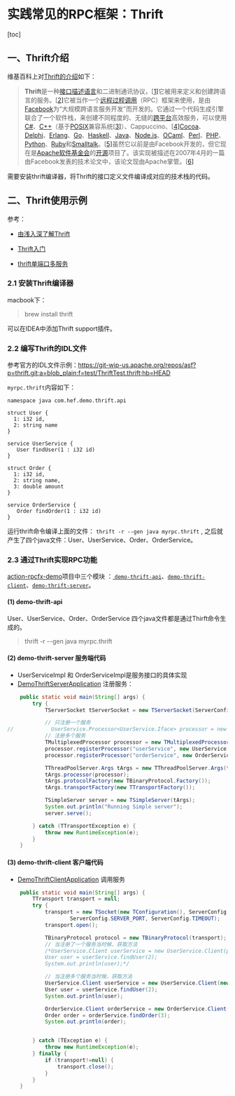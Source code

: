 # 实践常见的RPC框架：Thrift

[toc]

## 一、Thrift介绍

维基百科上对[Thrift的介绍](https://zh.wikipedia.org/wiki/Thrift)如下：

> **Thrift**是一种[接口描述语言](https://zh.wikipedia.org/wiki/接口描述语言)和二进制通讯协议，[[1\]](https://zh.wikipedia.org/wiki/Thrift#cite_note-1)它被用来定义和创建跨语言的服务。[[2\]](https://zh.wikipedia.org/wiki/Thrift#cite_note-2)它被当作一个[远程过程调用](https://zh.wikipedia.org/wiki/远程过程调用)（RPC）框架来使用，是由[Facebook](https://zh.wikipedia.org/wiki/Facebook)为“大规模跨语言服务开发”而开发的。它通过一个代码生成引擎联合了一个软件栈，来创建不同程度的、无缝的[跨平台](https://zh.wikipedia.org/wiki/跨平台)高效服务，可以使用[C#](https://zh.wikipedia.org/wiki/C♯)、[C++](https://zh.wikipedia.org/wiki/C%2B%2B)（基于[POSIX](https://zh.wikipedia.org/wiki/POSIX)兼容系统[[3\]](https://zh.wikipedia.org/wiki/Thrift#cite_note-3)）、Cappuccino、[[4\]](https://zh.wikipedia.org/wiki/Thrift#cite_note-4)[Cocoa](https://zh.wikipedia.org/wiki/Cocoa)、[Delphi](https://zh.wikipedia.org/wiki/Delphi)、[Erlang](https://zh.wikipedia.org/wiki/Erlang)、[Go](https://zh.wikipedia.org/wiki/Go)、[Haskell](https://zh.wikipedia.org/wiki/Haskell)、[Java](https://zh.wikipedia.org/wiki/Java)、[Node.js](https://zh.wikipedia.org/wiki/Node.js)、[OCaml](https://zh.wikipedia.org/wiki/OCaml)、[Perl](https://zh.wikipedia.org/wiki/Perl)、[PHP](https://zh.wikipedia.org/wiki/PHP)、[Python](https://zh.wikipedia.org/wiki/Python)、[Ruby](https://zh.wikipedia.org/wiki/Ruby)和[Smalltalk](https://zh.wikipedia.org/wiki/Smalltalk)。[[5\]](https://zh.wikipedia.org/wiki/Thrift#cite_note-5)虽然它以前是由Facebook开发的，但它现在是[Apache软件基金会](https://zh.wikipedia.org/wiki/Apache软件基金会)的[开源](https://zh.wikipedia.org/wiki/开源)项目了。该实现被描述在2007年4月的一篇由Facebook发表的技术论文中，该论文现由Apache掌管。[[6\]](https://zh.wikipedia.org/wiki/Thrift#cite_note-6)

需要安装thrift编译器，将Thrift的接口定义文件编译成对应的技术栈的代码。

## 二、Thrift使用示例

参考：

- [由浅入深了解Thrift](https://blog.csdn.net/houjixin/article/details/42778335)
- [Thrift入门](https://juejin.cn/post/6844903622380093447)

- [thrift单端口多服务](https://www.cnblogs.com/luckygxf/p/9393618.html)

### 2.1 安装Thrift编译器

macbook下：

> brew install thrift

可以在IDEA中添加Thrift support插件。

### 2.2 编写Thrift的IDL文件

参考官方的IDL文件示例：https://git-wip-us.apache.org/repos/asf?p=thrift.git;a=blob_plain;f=test/ThriftTest.thrift;hb=HEAD

`myrpc.thrift`内容如下：

```
namespace java com.hef.demo.thrift.api

struct User {
  1: i32 id,
  2: string name
}

service UserService {
   User findUser(1 : i32 id)
}

struct Order {
  1: i32 id,
  2: string name,
  3: double amount
}

service OrderService {
   Order findOrder(1 : i32 id)
}
```

运行thrift命令编译上面的文件： `thrift -r --gen java myrpc.thrift` , 之后就产生了四个java文件：User、UserService、Order、OrderService。

### 2.3 通过Thrift实现RPC功能

[action-rpcfx-demo](https://github.com/hefrankeleyn/JAVARebuild/tree/main/projects/action-rpcfx-demo)项目中三个模块 ：[ `demo-thrift-api`](https://github.com/hefrankeleyn/JAVARebuild/tree/main/projects/action-rpcfx-demo/demo-thrift-api)、[`demo-thrift-client`](https://github.com/hefrankeleyn/JAVARebuild/tree/main/projects/action-rpcfx-demo/demo-thrift-client)、[`demo-thrift-server`](https://github.com/hefrankeleyn/JAVARebuild/tree/main/projects/action-rpcfx-demo/demo-thrift-server)。

#### (1) demo-thrift-api

User、UserService、Order、OrderService 四个java文件都是通过Thirft命令生成的。

> thrift -r --gen java myrpc.thrift

#### (2) demo-thrift-server 服务端代码

- UserServiceImpl 和 OrderServiceImpl是服务接口的具体实现
- [DemoThriftServerApplication](https://github.com/hefrankeleyn/JAVARebuild/blob/main/projects/action-rpcfx-demo/demo-thrift-server/src/main/java/com/hef/demo/thrift/server/DemoThriftServerApplication.java)  注册服务：

```java
    public static void main(String[] args) {
        try {
            TServerSocket tServerSocket = new TServerSocket(ServerConfig.SERVER_PORT);

            // 只注册一个服务
//            UserService.Processor<UserService.Iface> processor = new UserService.Processor<>(new UserServiceImpl());
            // 注册多个服务
            TMultiplexedProcessor processor = new TMultiplexedProcessor();
            processor.registerProcessor("userService", new UserService.Processor<>(new UserServiceImpl()));
            processor.registerProcessor("orderService", new OrderService.Processor<>(new OrderServiceImpl()));

            TThreadPoolServer.Args tArgs = new TThreadPoolServer.Args(tServerSocket);
            tArgs.processor(processor);
            tArgs.protocolFactory(new TBinaryProtocol.Factory());
            tArgs.transportFactory(new TTransportFactory());

            TSimpleServer server = new TSimpleServer(tArgs);
            System.out.println("Running Simple server");
            server.serve();

        } catch (TTransportException e) {
            throw new RuntimeException(e);
        }
    }
```

#### (3) demo-thrift-client  客户端代码

- [DemoThriftClientApplication](https://github.com/hefrankeleyn/JAVARebuild/blob/main/projects/action-rpcfx-demo/demo-thrift-client/src/main/java/com/hef/demo/thrift/client/DemoThriftClientApplication.java) 调用服务

```java
    public static void main(String[] args) {
        TTransport transport = null;
        try {
            transport = new TSocket(new TConfiguration(), ServerConfig.SERVER_HOST,
                    ServerConfig.SERVER_PORT, ServerConfig.TIMEOUT);
            transport.open();

            TBinaryProtocol protocol = new TBinaryProtocol(transport);
            // 当注册了一个服务当时候，获取方法
            /*UserService.Client userService = new UserService.Client(protocol);
            User user = userService.findUser(2);
            System.out.println(user);*/

            // 当注册多个服务当时候，获取方法
            UserService.Client userService = new UserService.Client(new TMultiplexedProtocol(protocol, "userService"));
            User user = userService.findUser(2);
            System.out.println(user);

            OrderService.Client orderService = new OrderService.Client(new TMultiplexedProtocol(protocol, "orderService"));
            Order order = orderService.findOrder(3);
            System.out.println(order);


        } catch (TException e) {
            throw new RuntimeException(e);
        } finally {
            if (transport!=null) {
                transport.close();
            }
        }
    }
```







